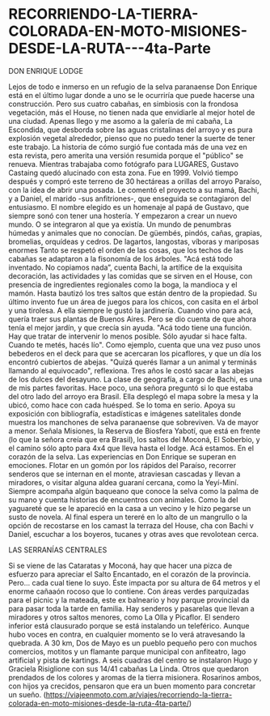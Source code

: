 # RECORRIENDO-LA-TIERRA-COLORADA-EN-MOTO-MISIONES-DESDE-LA-RUTA---4ta-Parte
DON ENRIQUE LODGE


Lejos de todo e inmerso en un refugio de la selva paranaense Don Enrique está en el último lugar donde a uno se le ocurriría que puede hacerse una construcción. Pero sus cuatro cabañas, en simbiosis con la frondosa vegetación, más el House, no tienen nada que envidiarle al mejor hotel de una ciudad. Apenas llego y me asomo a la galería de mi cabaña, La Escondida, que desborda sobre las aguas cristalinas del arroyo y es pura explosión vegetal alrededor, pienso que no puedo tener la suerte de tener este trabajo. La historia de cómo surgió fue contada más de una vez en esta revista, pero amerita una versión resumida porque el "público" se renueva. Mientras trabajaba como fotógrafo para LUGARES, Gustavo Castaing quedó alucinado con esta zona. Fue en 1999. Volvió tiempo después y compró este terreno de 30 hectáreas a orillas del arroyo Paraíso, con la idea de abrir una posada. Le comentó el proyecto a su mamá, Bachi, y a Daniel, el marido -sus anfitriones-, que enseguida se contagiaron del entusiasmo. El nombre elegido es un homenaje al papá de Gustavo, que siempre sonó con tener una hostería. Y empezaron a crear un nuevo mundo. O se integraron al que ya existía. Un mundo de penumbras húmedas y animales que no conocían. De güembés, pindós, cañas, grapias, bromelias, orquídeas y cedros. De lagartos, langostas, víboras y mariposas enormes Tanto se respetó el orden de las cosas, que los techos de las cabañas se adaptaron a la fisonomía de los árboles.
"Acá está todo inventado. No copiamos nada”, cuenta Bachi, la artífice de la exquisita decoración, las actividades y las comidas que se sirven en el House, con presencia de ingredientes regionales como la boga, la mandioca y el mamón.
Hasta bautizó los tres saltos que están dentro de la propiedad. Su último invento fue un área de juegos para los chicos, con casita en el árbol y una tirolesa. A ella siempre le gustó la jardinería. Cuando vino para acá, quería traer sus plantas de Buenos Aires. Pero se dio cuenta de que ahora tenía el mejor jardín, y que crecía sin ayuda. "Acá todo tiene una función. Hay que tratar de intervenir lo menos posible. Sólo ayudar si hace falta. Cuando te metés, hacés lío". Como ejemplo, cuenta que una vez puso unos bebederos en el deck para que se acercaran los picaflores, y que un día los encontró cubiertos de abejas. "Quizá querés llamar a un animal y terminás llamando al equivocado", reflexiona. Tres años le costó sacar a las abejas de los dulces del desayuno. La clase de geografía, a cargo de Bachi, es una de mis partes favoritas. Hace poco, una señora preguntó si lo que estaba del otro lado del arroyo era Brasil. Ella desplegó el mapa sobre la mesa y la ubicó, como hace con cada huésped. Se lo toma en serio. Apoya su exposición con bibliografía, estadísticas e imágenes satelitales donde muestra los manchones de selva paranaense que sobreviven. Va de mayor a menor. Señala Misiones, la Reserva de Biosfera Yabotí, que está en frente (lo que la señora creía que era Brasil), los saltos del Moconá, El Soberbio, y el camino
sólo apto para 4x4 que lleva hasta el lodge. Acá estamos. En el corazón de la selva. Las experiencias en Don Enrique se superan en emociones. Flotar en un gomón por los rápidos del Paraíso, recorrer senderos que se internan en el monte, atraviesan cascadas y llevan a miradores, o visitar alguna aldea guaraní cercana, como la Yeyí-Miní. Siempre acompaña algún baqueano que conoce la selva como la palma de su mano y cuenta historias de encuentros con animales. Como la del yaguareté que se le apareció en la casa a un vecino y le hizo pegarse un susto de novela. Al final espera un tereré en lo alto de un mangrullo o la opción de recostarse en los camast la terraza del House, cha con Bachi v Daniel, escuchar a los boyeros, tucanes y otras aves que revolotean cerca.

LAS SERRANÍAS CENTRALES


Si se viene de las Cataratas y Moconá, hay que hacer una pizca de esfuerzo para apreciar el Salto Encantado, en el corazón de la provincia. Pero... cada cual tiene lo suyo. Éste impacta por su altura de 64 metros y el enorme cañaaón rocoso que lo contiene. Con áreas verdes parquizadas para el picnic y la mateada, este ex balneario y hoy parque provincial da para pasar toda la tarde en familia.
Hay senderos y pasarelas que llevan a miradores y otros saltos menores, como La Olla y Picaflor. El sendero inferior está clausurado porque se está instalando un teleférico. Aunque hubo voces en contra, en cualquier momento se lo verá atravesando la quebrada. A 30 km, Dos de Mayo es un pueblo pequeño pero con muchos comercios, motitos y un flamante parque municipal con anfiteatro, lago artificial y pista de kartings. A seis cuadras del centro se instalaron Hugo y Graciela Risiglione con sus 14/41 cabañas La Linda. Otros que quedaron prendados de los colores y aromas de la tierra misionera. Rosarinos ambos, con hijos ya crecidos, pensaron que era un buen momento para concretar un sueño. 
(https://viajeenmoto.com.ar/viajes/recorriendo-la-tierra-colorada-en-moto-misiones-desde-la-ruta-4ta-parte/)
